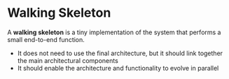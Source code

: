 # Walking Skeleton

A **walking skeleton** is a tiny implementation of the system that performs a small end-to-end function.

- It does not need to use the final architecture, but it should link together the main architectural components
- It should enable the architecture and functionality to evolve in parallel

